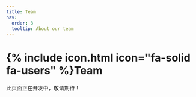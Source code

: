 ```yaml
---
title: Team
nav:
  order: 3
  tooltip: About our team
---
```


# {% include icon.html icon="fa-solid fa-users" %}Team

此页面正在开发中，敬请期待！